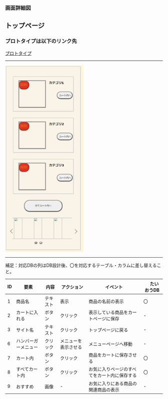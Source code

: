 ### 画面詳細図
## トップページ
### プロトタイプは以下のリンク先
[プロトタイプ](https://www.figma.com/file/5bAHMcKrDB8THLNT72si3d/%E7%94%BB%E9%9D%A2?node-id=0%3A1)
******
<img src="./image/fav.png" width="250">

******
補足：対応DBの列はDB設計後、〇を対応するテーブル・カラムに差し替えること。

| ID | 要素 | 内容 | アクション | イベント |　たいおうDB |
|----|------|------|------------|---------|--------------|
|1|商品名|テキスト|表示|商品の名前の表示|〇|
|2|カートに入れる|ボタン|クリック|表示している商品をカートページに保存|-|
|3|サイト名|テキスト|クリック|トップページに戻る|-|
|6|ハンバーガーメニュー|クリック|メニューを表示させる|メニューページへ移動|-|
|7|カート内|ボタン|クリック|商品をカートに保存させる|〇|
|8|すべてカート内|ボタン|クリック|お気に入りページのすべてをカート内に保存する|〇|
|9|おすすめ|画像|-|お気に入りにある商品の関連商品の表示|-|
